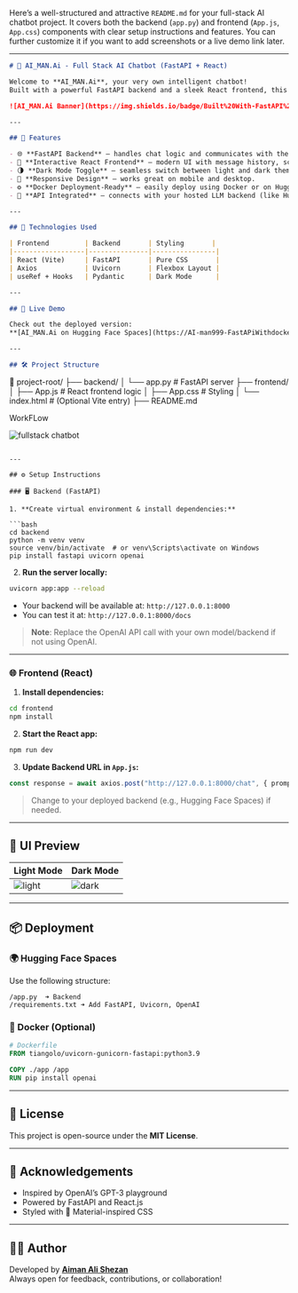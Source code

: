 Here’s a well-structured and attractive `README.md` for your full-stack AI chatbot project. It covers both the backend (`app.py`) and frontend (`App.js`, `App.css`) components with clear setup instructions and features. You can further customize it if you want to add screenshots or a live demo link later.

---

```markdown
# 🤖 AI_MAN.Ai - Full Stack AI Chatbot (FastAPI + React)

Welcome to **AI_MAN.Ai**, your very own intelligent chatbot!  
Built with a powerful FastAPI backend and a sleek React frontend, this AI assistant lets you chat in real time with a language model — styled with modern design and dark mode support.

![AI_MAN.Ai Banner](https://img.shields.io/badge/Built%20With-FastAPI%20%2B%20React-4caf50?style=for-the-badge&logo=react)

---

## 📌 Features

- 🌐 **FastAPI Backend** — handles chat logic and communicates with the AI model.
- 💬 **Interactive React Frontend** — modern UI with message history, scroll, and auto-response.
- 🌗 **Dark Mode Toggle** — seamless switch between light and dark themes.
- 📱 **Responsive Design** — works great on mobile and desktop.
- ⚙️ **Docker Deployment-Ready** — easily deploy using Docker or on Hugging Face Spaces.
- 📡 **API Integrated** — connects with your hosted LLM backend (like Hugging Face Spaces).

---

## 🧠 Technologies Used

| Frontend         | Backend       | Styling       |
|------------------|---------------|----------------|
| React (Vite)     | FastAPI       | Pure CSS       |
| Axios            | Uvicorn       | Flexbox Layout |
| useRef + Hooks   | Pydantic      | Dark Mode      |

---

## 🚀 Live Demo

Check out the deployed version:  
**[AI_MAN.Ai on Hugging Face Spaces](https://AI-man999-FastAPiWithdocker.hf.space)**

---

## 🛠️ Project Structure

```
📁 project-root/
├── backend/
│   └── app.py          # FastAPI server
├── frontend/
│   ├── App.js          # React frontend logic
│   ├── App.css         # Styling
│   └── index.html      # (Optional Vite entry)
├── README.md


WorkFLow

![fullstack chatbot](https://github.com/user-attachments/assets/d0e52ede-c283-4aa3-bb39-bfcc60b78aa0)

```

---

## ⚙️ Setup Instructions

### 🖥️ Backend (FastAPI)

1. **Create virtual environment & install dependencies:**

```bash
cd backend
python -m venv venv
source venv/bin/activate  # or venv\Scripts\activate on Windows
pip install fastapi uvicorn openai
```

2. **Run the server locally:**

```bash
uvicorn app:app --reload
```

- Your backend will be available at: `http://127.0.0.1:8000`
- You can test it at: `http://127.0.0.1:8000/docs`

> **Note**: Replace the OpenAI API call with your own model/backend if not using OpenAI.

---

### 🌐 Frontend (React)

1. **Install dependencies:**

```bash
cd frontend
npm install
```

2. **Start the React app:**

```bash
npm run dev
```

3. **Update Backend URL in `App.js`:**

```js
const response = await axios.post("http://127.0.0.1:8000/chat", { prompt });
```

> Change to your deployed backend (e.g., Hugging Face Spaces) if needed.

---

## 🎨 UI Preview

| Light Mode | Dark Mode |
|------------|-----------|
| ![light](https://via.placeholder.com/300x150?text=Light+Mode) | ![dark](https://via.placeholder.com/300x150?text=Dark+Mode) |

---

## 📦 Deployment

### 🌍 Hugging Face Spaces

Use the following structure:
```
/app.py  ➜ Backend
/requirements.txt ➜ Add FastAPI, Uvicorn, OpenAI
```

### 🐳 Docker (Optional)

```dockerfile
# Dockerfile
FROM tiangolo/uvicorn-gunicorn-fastapi:python3.9

COPY ./app /app
RUN pip install openai
```

---

## 📄 License

This project is open-source under the **MIT License**.

---

## 🙌 Acknowledgements

- Inspired by OpenAI’s GPT-3 playground
- Powered by FastAPI and React.js
- Styled with 💚 Material-inspired CSS

---

## 👨‍💻 Author

Developed by **[Aiman Ali Shezan](mailto:aimanalishezanbusiness@gmail.com)**  
Always open for feedback, contributions, or collaboration!
